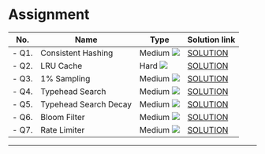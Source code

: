 # Assignment

| No.   | Name                  | Type                                                        | Solution link                                                                                      |
|-------|-----------------------|-------------------------------------------------------------|----------------------------------------------------------------------------------------------------|
| - Q1. | Consistent Hashing    | Medium [![](https://img.shields.io/badge/-MEDIUM-yellow)]() | [SOLUTION](Day143-HLD_HLDBasics_ConsistentHashing/src/main/java/com/scaler/ConsistentHashing.java) |
| - Q2. | LRU Cache             | Hard [![](https://img.shields.io/badge/-HARD-red)]()        | [SOLUTION](Day144-HLD_Caching-1/src/main/java/com/scaler/LRUCache.java)                            |
| - Q3. | 1% Sampling           | Medium [![](https://img.shields.io/badge/-MEDIUM-yellow)]() | [SOLUTION](Day152-HLD-Casestudy2-Typeahead/src/main/java/com/scaler/OnePercentSampling.java)       |
| - Q4. | Typehead Search       | Medium [![](https://img.shields.io/badge/-MEDIUM-yellow)]() | [SOLUTION](Day152-HLD-Casestudy2-Typeahead/src/main/java/com/scaler/TypeheadSearch.java)           |
| - Q5. | Typehead Search Decay | Medium [![](https://img.shields.io/badge/-MEDIUM-yellow)]() | [SOLUTION](Day152-HLD-Casestudy2-Typeahead/src/main/java/com/scaler/TypeheadSearchDecay.java)      |
| - Q6. | Bloom Filter          | Medium [![](https://img.shields.io/badge/-MEDIUM-yellow)]() | [SOLUTION](Day153-HLD-Multimaster/src/main/java/com/scaler/BloomFilter.java)                       |
| - Q7. | Rate Limiter          | Medium [![](https://img.shields.io/badge/-MEDIUM-yellow)]() | [SOLUTION](Day160-HLD_Popularinterviewquestions/src/main/java/com/scaler/RateLimiter.java)         |

*** 
